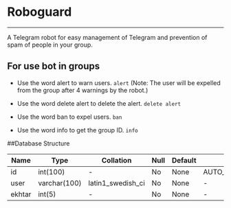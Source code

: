 # Roboguard
___
A Telegram robot for easy management of Telegram and prevention of spam of people in your group.

## For use bot in groups

* Use the word alert to warn users. `alert`
  (Note: The user will be expelled from the group after 4 warnings by the robot.)


* Use the word delete alert to delete the alert.
`delete alert`

* Use the word ban to expel users.
`ban`

* Use the word info to get the group ID.
`info`

##Database Structure

Name | Type | Collation | Null | Default |Extra
------------ | ------------- | ------------- | ------------- | ------------- | -------------
id | int(100) | - | No | None | AUTO_INCREMENT
user | varchar(100) | latin1_swedish_ci | No | None | -
ekhtar | int(5) | - | No | None | -
